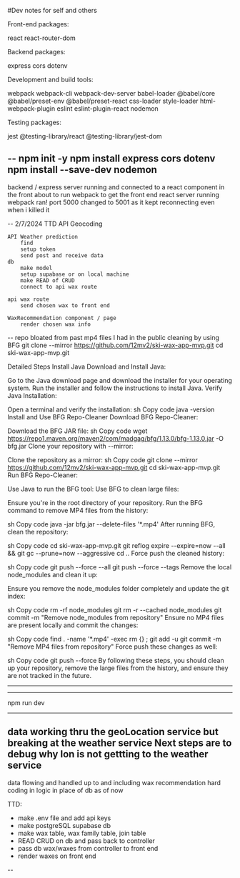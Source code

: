 #Dev notes for self and others

Front-end packages:

react
react-router-dom

Backend packages:

express
cors
dotenv

Development and build tools:

webpack
webpack-cli
webpack-dev-server
babel-loader
@babel/core
@babel/preset-env
@babel/preset-react
css-loader
style-loader
html-webpack-plugin
eslint
eslint-plugin-react
nodemon

Testing packages:

jest
@testing-library/react
@testing-library/jest-dom

--
npm init -y
npm install express cors dotenv
npm install --save-dev nodemon
--
backend / express server running and connected to a react component in the front
about to run webpack to get the front end react server running
webpack ran! port 5000 changed to 5001 as it kept reconnecting even when i killed it

-- 
2/7/2024
TTD 
    API Geocoding
        
    API Weather prediction
        find 
        setup token 
        send post and receive data
    db
        make model
        setup supabase or on local machine
        make READ of CRUD
        connect to api wax route
        
    api wax route
        send chosen wax to front end

    WaxRecommendation component / page
        render chosen wax info

--
repo bloated from past mp4 files I had in the public
cleaning by using BFG
git clone --mirror https://github.com/12mv2/ski-wax-app-mvp.git
cd ski-wax-app-mvp.git

Detailed Steps
Install Java
Download and Install Java:

Go to the Java download page and download the installer for your operating system.
Run the installer and follow the instructions to install Java.
Verify Java Installation:

Open a terminal and verify the installation:
sh
Copy code
java -version
Install and Use BFG Repo-Cleaner
Download BFG Repo-Cleaner:

Download the BFG JAR file:
sh
Copy code
wget https://repo1.maven.org/maven2/com/madgag/bfg/1.13.0/bfg-1.13.0.jar -O bfg.jar
Clone your repository with --mirror:

Clone the repository as a mirror:
sh
Copy code
git clone --mirror https://github.com/12mv2/ski-wax-app-mvp.git
cd ski-wax-app-mvp.git
Run BFG Repo-Cleaner:

Use Java to run the BFG tool:
Use BFG to clean large files:

Ensure you're in the root directory of your repository. Run the BFG command to remove MP4 files from the history:

sh
Copy code
java -jar bfg.jar --delete-files '*.mp4'
After running BFG, clean the repository:

sh
Copy code
cd ski-wax-app-mvp.git
git reflog expire --expire=now --all && git gc --prune=now --aggressive
cd ..
Force push the cleaned history:

sh
Copy code
git push --force --all
git push --force --tags
Remove the local node_modules and clean it up:

Ensure you remove the node_modules folder completely and update the git index:

sh
Copy code
rm -rf node_modules
git rm -r --cached node_modules
git commit -m "Remove node_modules from repository"
Ensure no MP4 files are present locally and commit the changes:

sh
Copy code
find . -name '*.mp4' -exec rm {} \;
git add -u
git commit -m "Remove MP4 files from repository"
Force push these changes as well:

sh
Copy code
git push --force
By following these steps, you should clean up your repository, remove the large files from the history, and ensure they are not tracked in the future.

--------
***********************
npm run dev

---
data working thru the geoLocation service but breaking at the weather service
Next steps are to debug why lon is not gettting to the weather service
--
data flowing and handled up to and including wax recommendation
hard coding in logic in place of db as of now

TTD: 
- make .env file and add api keys
- make postgreSQL supabase db
- make wax table, wax family table, join table 
- READ CRUD on db and pass back to controller
- pass db wax/waxes from controller to front end
- render waxes on front end

--

